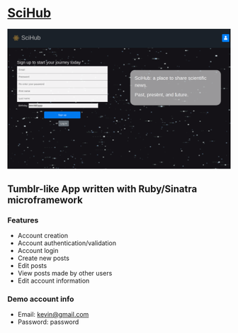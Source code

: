 # [SciHub](https://ruby-tumblr.herokuapp.com)

![SciHub homepage, with signup box](/public/media/scihub-homepage.png)

## Tumblr-like App written with Ruby/Sinatra microframework

### Features

- Account creation
- Account authentication/validation
- Account login
- Create new posts
- Edit posts
- View posts made by other users
- Edit account information

### Demo account info

- Email: kevin@gmail.com
- Password: password